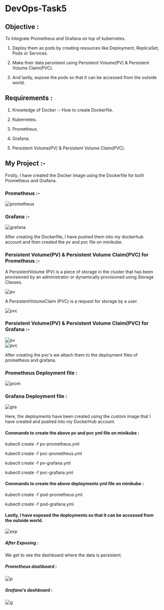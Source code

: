 <h1>DevOps-Task5</h1>
<h2>Objective :</h2>

To Integrate Prometheus and Grafana on top of kubernetes.

1.  Deploy them as pods by creating resources like Deployment, ReplicaSet, Pods or Services.

2.  Make their data persistent using Persistent Volume(PV) & Persistent Volume Claim(PVC). 

3.  And lastly, expose the pods so that it can be accessed from the outside world.

<h2>Requirements :</h2>

1. Knowledge of Docker :- How to create Dockerfile.

2. Kubernetes.

3. Prometheus.

4. Grafana.

5. Persistent Volume(PV) & Persistent Volume Claim(PVC).

<h2>My Project :- </h2>

Firstly, I have created the Docker Image using the Dockerfile for both Prometheus and Grafana.

<h3>Prometheus :-</h3>

![prometheus](https://github.com/gauravsjc02/DevOps-Task5/blob/master/task5/prometheus-Dockerfile.png)


<h3>Grafana :-</h3>

![grafana](https://github.com/gauravsjc02/DevOps-Task5/blob/master/task5/grafana-Dockerfile.png)


After creating the Dockerfile, I have pushed them into my dockerhub account and then created the pv and pvc file on minikube.

<h3>Persistent Volume(PV) & Persistent Volume Claim(PVC) for Prometheus :-</h3>

A PersistentVolume (PV) is a piece of storage in the cluster that has been provisioned by an administrator or dynamically provisioned using Storage Classes.

![pv](https://github.com/gauravsjc02/DevOps-Task5/blob/master/task5/pv-prometheus.png)   
 
 A PersistentVolumeClaim (PVC) is a request for storage by a user.

![pvc](https://github.com/gauravsjc02/DevOps-Task5/blob/master/task5/pvc-prometheus.png)


<h3>Persistent Volume(PV) & Persistent Volume Claim(PVC) for Grafana :-</h3>

![pv](https://github.com/gauravsjc02/DevOps-Task5/blob/master/task5/pv-grafana.png)    
![pvc](https://github.com/gauravsjc02/DevOps-Task5/blob/master/task5/pvc-grafana.png)

After creating the pvc's we attach them to the deployment files of prometheus and grafana.

<h3>Prometheus Deployment file :</h3>

![prom](https://github.com/gauravsjc02/DevOps-Task5/blob/master/task5/pod-prometheus.png)

<h3>Grafana Deployment file :</h3>

![gra](https://github.com/gauravsjc02/DevOps-Task5/blob/master/task5/pod-grafana.png)

Here, the deployments have been created using the custom image that I have created and pushed into my DockerHub account.

<h4>Commands to create the above pv and pvc yml file on minikube :</h4>

kubectl create -f  pv-prometheus.yml

kubectl create -f  pvc-prometheus.yml

kubectl create -f  pv-grafana.yml

kubectl create -f  pvc-grafana.yml

<h4>Commands to create the above deployments yml file on minikube :</h4>

kubectl create -f  pod-prometheus.yml

kubectl create -f  pod-grafana.yml


<h4>Lastly, I have exposed the deployments so that it can be accessed from the outside world.</h4>

![exp](https://github.com/gauravsjc02/DevOps-Task5/blob/master/task5/exposing.png)

<h5>After Exposing : </h5>

We get to see the dashboard where the data is persistent.

<h5>Prometheus dashboard : </h5>

![p](https://github.com/gauravsjc02/DevOps-Task5/blob/master/task5/prometheus-Dashboard.png)

<h5>Grafana's dashboard :</h5>

![g](https://github.com/gauravsjc02/DevOps-Task5/blob/master/task5/grafana-Dashboard2.png)










